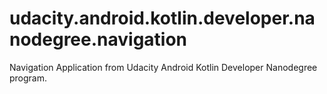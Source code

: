 # udacity.android.kotlin.developer.nanodegree.navigation
Navigation Application from Udacity Android Kotlin Developer Nanodegree program.
